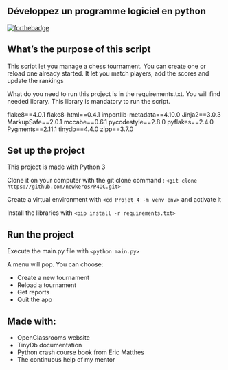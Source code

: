 
## Développez un programme logiciel en python


[![forthebadge](https://forthebadge.com/images/badges/made-with-python.svg)](https://forthebadge.com)

## What’s the purpose of this script 

This script let you manage a chess tournament. You can create one or reload one already started. It let you match players, add the scores and update the rankings

What do you need to run this project is in the requirements.txt. You will find needed library. This library is mandatory to run the script.

flake8==4.0.1
flake8-html==0.4.1
importlib-metadata==4.10.0
Jinja2==3.0.3
MarkupSafe==2.0.1
mccabe==0.6.1
pycodestyle==2.8.0
pyflakes==2.4.0
Pygments==2.11.1
tinydb==4.4.0
zipp==3.7.0


## Set up the project

This project is made with Python 3

Clone it on your computer with the git clone command : `<git clone  https://github.com/newkeros/P4OC.git>`

Create a virtual environment with `<cd Projet_4 -m venv env>` and activate it

Install the libraries with `<pip install -r requirements.txt>`

## Run the project

Execute the main.py file with `<python main.py>` 

A menu will pop. You can choose:

-   Create a new tournament
-   Reload a tournament
-   Get reports
-   Quit the app

## Made with:

- OpenClassrooms website
- TinyDb documentation
- Python crash course book from Eric Matthes
- The continuous help of my mentor



